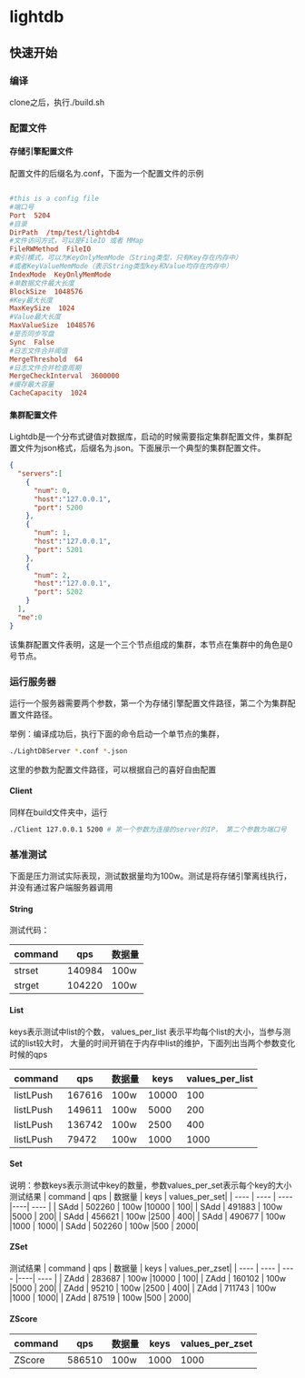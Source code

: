 # lightdb



## 快速开始 

### 编译 
clone之后，执行./build.sh

### 配置文件

#### 存储引擎配置文件
配置文件的后缀名为.conf，下面为一个配置文件的示例

```conf

#this is a config file
#端口号
Port  5204
#目录
DirPath  /tmp/test/lightdb4
#文件访问方式，可以是FileIO 或者 MMap
FileRWMethod  FileIO
#索引模式，可以为KeyOnlyMemMode（String类型，只有Key存在内存中）
#或者KeyValueMemMode（表示String类型key和Value均存在内存中）
IndexMode  KeyOnlyMemMode
#单数据文件最大长度
BlockSize  1048576
#Key最大长度
MaxKeySize  1024
#Value最大长度
MaxValueSize  1048576
#是否同步写盘
Sync  False
#日志文件合并阈值
MergeThreshold  64
#日志文件合并检查周期
MergeCheckInterval  3600000
#缓存最大容量
CacheCapacity  1024

```

#### 集群配置文件
Lightdb是一个分布式键值对数据库，启动的时候需要指定集群配置文件，集群配置文件为json格式，后缀名为.json。下面展示一个典型的集群配置文件。
```json
{
  "servers":[
    {
      "num": 0,
      "host":"127.0.0.1",
      "port": 5200
    },
    {
      "num": 1,
      "host":"127.0.0.1",
      "port": 5201
    },
    {
      "num": 2,
      "host":"127.0.0.1",
      "port": 5202
    }
  ],
  "me":0
}
```
该集群配置文件表明，这是一个三个节点组成的集群，本节点在集群中的角色是0号节点。


### 运行服务器
运行一个服务器需要两个参数，第一个为存储引擎配置文件路径，第二个为集群配置文件路径。

举例：编译成功后，执行下面的命令启动一个单节点的集群，
```sh
./LightDBServer *.conf *.json 
```
这里的参数为配置文件路径，可以根据自己的喜好自由配置

#### Client
同样在build文件夹中，运行

```sh
./Client 127.0.0.1 5200 # 第一个参数为连接的server的IP， 第二个参数为端口号
```


### 基准测试

下面是压力测试实际表现，测试数据量均为100w。测试是将存储引擎离线执行，并没有通过客户端服务器调用

#### String

测试代码：

|  command   | qps  | 数据量 
|  ----  | ----  | ---- 
| strset  | 140984 | 100w
| strget  | 104220 | 100w
#### List

keys表示测试中list的个数， values_per_list 表示平均每个list的大小，当参与测试的list较大时， 大量的时间开销在于内存中list的维护，下面列出当两个参数变化时候的qps

|  command   | qps  | 数据量  | keys  | values_per_list|
|  ----  | ----  | ---- |----| ---- |
| listLPush  | 167616 | 100w |10000 | 100|
| listLPush  | 149611 | 100w |5000 | 200|
| listLPush  | 136742 | 100w |2500 | 400|
| listLPush  | 79472 | 100w |1000 | 1000|


#### Set
说明：参数keys表示测试中key的数量，参数values_per_set表示每个key的大小
测试结果
|  command   | qps  | 数据量  | keys  | values_per_set|
|  ----  | ----  | ---- |----| ---- |
| SAdd  | 502260 | 100w |10000 | 100|
| SAdd  | 491883 | 100w |5000 | 200|
| SAdd  | 456621 | 100w |2500 | 400|
| SAdd  | 490677 | 100w |1000 | 1000|
| SAdd  | 502260 | 100w |500 | 2000|

#### ZSet
测试结果
|  command   | qps  | 数据量  | keys  | values_per_zset|
|  ----  | ----  | ---- |----| ---- |
| ZAdd  | 283687 | 100w |10000 | 100|
| ZAdd  | 160102 | 100w |5000 | 200|
| ZAdd  | 95210 | 100w |2500 | 400|
| ZAdd  | 711743 | 100w |1000 | 1000|
| ZAdd  | 87519 | 100w |500 | 2000|

#### ZScore
|  command   | qps  | 数据量  | keys  | values_per_zset|
|  ----  | ----  | ---- |----| ---- |
| ZScore  | 586510 | 100w |1000 | 1000|













